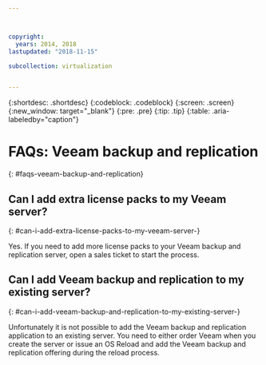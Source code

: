 ```yaml
---



copyright:
  years: 2014, 2018
lastupdated: "2018-11-15"

subcollection: virtualization


---
```


{:shortdesc: .shortdesc}
{:codeblock: .codeblock}
{:screen: .screen}
{:new_window: target="_blank"}
{:pre: .pre}
{:tip: .tip}
{:table: .aria-labeledby="caption"}

# FAQs: Veeam backup and replication
{: #faqs-veeam-backup-and-replication}

## Can I add extra license packs to my Veeam server?
{: #can-i-add-extra-license-packs-to-my-veeam-server-}

Yes. If you need to add more license packs to your Veeam backup and replication server, open a sales ticket to start the process.

## Can I add Veeam backup and replication to my existing server?
{: #can-i-add-veeam-backup-and-replication-to-my-existing-server-}

Unfortunately it is not possible to add the Veeam backup and replication application to an existing server. You need to either order Veeam when you create the server or issue an OS Reload and add the Veeam backup and replication offering during the reload process.
